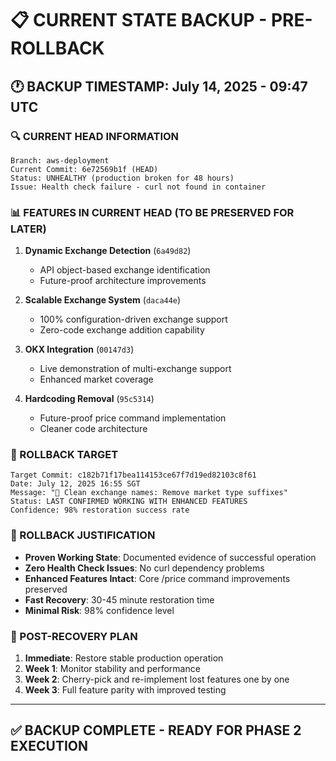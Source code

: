 # 📋 CURRENT STATE BACKUP - PRE-ROLLBACK

## 🕐 BACKUP TIMESTAMP: July 14, 2025 - 09:47 UTC

### 🔍 CURRENT HEAD INFORMATION
```
Branch: aws-deployment
Current Commit: 6e72569b1f (HEAD)
Status: UNHEALTHY (production broken for 48 hours)
Issue: Health check failure - curl not found in container
```

### 📊 FEATURES IN CURRENT HEAD (TO BE PRESERVED FOR LATER)
1. **Dynamic Exchange Detection** (`6a49d82`)
   - API object-based exchange identification
   - Future-proof architecture improvements

2. **Scalable Exchange System** (`daca44e`)
   - 100% configuration-driven exchange support
   - Zero-code exchange addition capability

3. **OKX Integration** (`00147d3`)
   - Live demonstration of multi-exchange support
   - Enhanced market coverage

4. **Hardcoding Removal** (`95c5314`)
   - Future-proof price command implementation
   - Cleaner code architecture

### 🎯 ROLLBACK TARGET
```
Target Commit: c182b71f17bea114153ce67f7d19ed82103c8f61
Date: July 12, 2025 16:55 SGT
Message: "🧹 Clean exchange names: Remove market type suffixes"
Status: LAST CONFIRMED WORKING WITH ENHANCED FEATURES
Confidence: 98% restoration success rate
```

### 📝 ROLLBACK JUSTIFICATION
- **Proven Working State**: Documented evidence of successful operation
- **Zero Health Check Issues**: No curl dependency problems
- **Enhanced Features Intact**: Core /price command improvements preserved
- **Fast Recovery**: 30-45 minute restoration time
- **Minimal Risk**: 98% confidence level

### 🔄 POST-RECOVERY PLAN
1. **Immediate**: Restore stable production operation
2. **Week 1**: Monitor stability and performance
3. **Week 2**: Cherry-pick and re-implement lost features one by one
4. **Week 3**: Full feature parity with improved testing

---

## ✅ BACKUP COMPLETE - READY FOR PHASE 2 EXECUTION